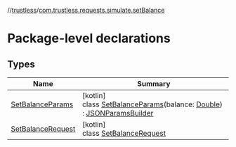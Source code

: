 //[trustless](../../index.md)/[com.trustless.requests.simulate.setBalance](index.md)

# Package-level declarations

## Types

| Name | Summary |
|---|---|
| [SetBalanceParams](-set-balance-params/index.md) | [kotlin]<br>class [SetBalanceParams](-set-balance-params/index.md)(balance: [Double](https://kotlinlang.org/api/latest/jvm/stdlib/kotlin/-double/index.html)) : [JSONParamsBuilder](../com.trustless.params/-j-s-o-n-params-builder/index.md) |
| [SetBalanceRequest](-set-balance-request/index.md) | [kotlin]<br>class [SetBalanceRequest](-set-balance-request/index.md) |
